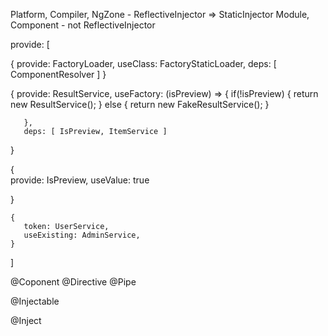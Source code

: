 

Platform, Compiler, NgZone - ReflectiveInjector => StaticInjector
Module, Component - not ReflectiveInjector

provide: [

   {
       provide: FactoryLoader,
       useClass: FactoryStaticLoader,
       deps: [ ComponentResolver ]
   }


   {
       provide: ResultService,
       useFactory: (isPreview) => {
         if(!isPreview) {
           return new ResultService();
         } else {
            return new FakeResultService(); 
         }
          
       },
       deps: [ IsPreview, ItemService ]
   }

   {  
       provide: IsPreview,
       useValue: true

   }


    {
       token: UserService,
       useExisting: AdminService,
    }




]




@Coponent
@Directive
@Pipe

@Injectable



@Inject